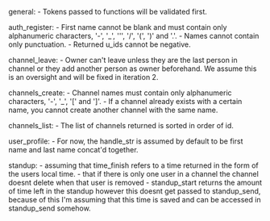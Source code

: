 general:
    - Tokens passed to functions will be validated first.

auth_register:
    - First name cannot be blank and must contain only alphanumeric characters,
      '-', '_', ''', '/', '(', ')' and '.'.
    - Names cannot contain only punctuation.
    - Returned u_ids cannot be negative.

channel_leave:
    - Owner can't leave unless they are the last person in channel or they add
      another person as owner beforehand. We assume this is an oversight and
      will be fixed in iteration 2.

channels_create:
    - Channel names must contain only alphanumeric characters, '-', '_', '[' and
      ']'.
    - If a channel already exists with a certain name, you cannot create another
      channel with the same name.

channels_list:
    - The list of channels returned is sorted in order of id.

user_profile:
    - For now, the handle_str is assumed by default to be first name and last
      name concat'd together.
    
standup:
    - assuming that time_finish refers to a time returned in the form of the
      users local time.
    - that if there is only one user in a channel the channel doesnt delete when
      that user is removed
    - standup_start returns the amount of time left in the standup however this
      doesnt get passed to standup_send, because of this I'm assuming that this
      time is saved and can be accessed in standup_send somehow.
